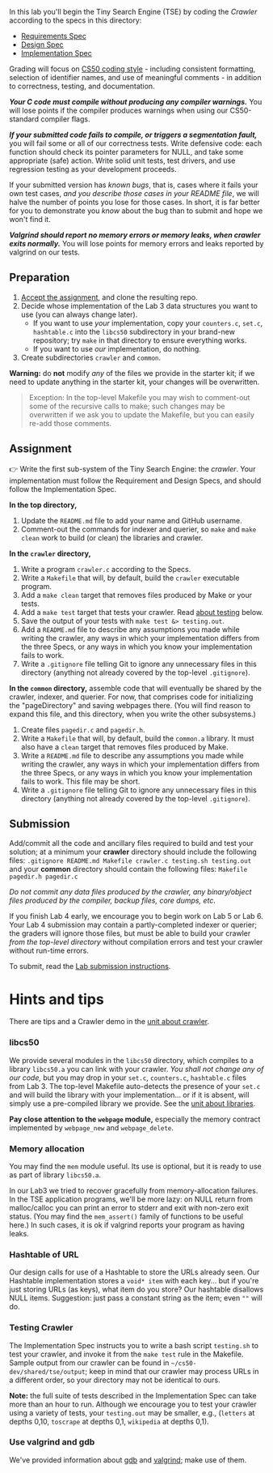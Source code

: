 In this lab you'll begin the Tiny Search Engine (TSE) by coding the *Crawler* according to the specs in this directory:

* [Requirements Spec](REQUIREMENTS.md)
* [Design Spec](DESIGN.md)
* [Implementation Spec](IMPLEMENTATION.md)

Grading will focus on [CS50 coding style](https://github.com/CS50DartmouthSP25/home/blob/main/labs/style.md) - including consistent formatting, selection of identifier names, and use of meaningful comments - in addition to correctness, testing, and documentation.

***Your C code must compile without producing any compiler warnings.***  You will lose points if the compiler produces warnings when using our CS50-standard compiler flags.

***If your submitted code fails to compile, or triggers a segmentation fault,*** you will fail some or all of our correctness tests.
Write defensive code: each function should check its pointer parameters for NULL, and take some appropriate (safe) action.
Write solid unit tests, test drivers, and use regression testing as your development proceeds.

If your submitted version has *known bugs*, that is, cases where it fails your own test cases, *and you describe those cases in your README file*, we will halve the number of points you lose for those cases.
In short, it is far better for you to demonstrate you *know* about the bug than to submit and hope we won't find it.

***Valgrind should report no memory errors or memory leaks, when crawler exits normally.***
You will lose points for memory errors and leaks reported by valgrind on our tests.

## Preparation

1. [Accept the assignment](https://classroom.github.com/a/phOqX7q9), and clone the resulting repo.
1. Decide whose implementation of the Lab 3 data structures you want to use (you can always change later).
   * If you want to use *your* implementation, copy your `counters.c`, `set.c`, `hashtable.c` into the `libcs50` subdirectory in your brand-new repository; try `make` in that directory to ensure everything works.
   * If you want to use *our* implementation, do nothing.
1. Create subdirectories `crawler` and `common`.

**Warning:** do **not** modify *any* of the files we provide in the starter kit; if we need to update anything in the starter kit, your changes will be overwritten.

> Exception: In the top-level Makefile you may wish to comment-out some of the recursive calls to make; such changes may be overwritten if we ask you to update the Makefile, but you can easily re-add those comments.

## Assignment

:point_right: 
Write the first sub-system of the Tiny Search Engine: the *crawler*.
Your implementation must follow the Requirement and Design Specs, and should follow the Implementation Spec.

**In the top directory,**

 1. Update the `README.md` file to add your name and GitHub username.
 2. Comment-out the commands for indexer and querier, so `make` and `make clean` work to build (or clean) the libraries and crawler.

**In the `crawler` directory,**

 1. Write a program `crawler.c` according to the Specs.
 1. Write a `Makefile` that will, by default, build the `crawler` executable program.
 1. Add a `make clean` target that removes files produced by Make or your tests.
 1. Add a `make test` target that tests your crawler.
    Read [about testing](#testing-crawler) below.
 1. Save the output of your tests with `make test &> testing.out`.
 1. Add a `README.md` file to describe any assumptions you made while writing the crawler, any ways in which your implementation differs from the three Specs, or any ways in which you know your implementation fails to work.
 1. Write a `.gitignore` file telling Git to ignore any unnecessary files in this directory (anything not already covered by the top-level `.gitignore`).

**In the `common` directory,** assemble code that will eventually be shared by the crawler, indexer, and querier.
For now, that comprises code for initializing the "pageDirectory" and saving webpages there.
(You will find reason to expand this file, and this directory, when you write the other subsystems.)

 1. Create files `pagedir.c` and `pagedir.h`.
 1. Write a `Makefile` that will, by default, build the `common.a` library.
    It must also have a `clean` target that removes files produced by Make.
 1. Write a `README.md` file to describe any assumptions you made while writing the crawler, any ways in which your implementation differs from the three Specs, or any ways in which you know your implementation fails to work. This file may be short.
 1. Write a `.gitignore` file telling Git to ignore any unnecessary files in this directory (anything not already covered by the top-level `.gitignore`).

## Submission

Add/commit all the code and ancillary files required to build and test your solution; at a minimum your **crawler** directory should include the following files:
`.gitignore README.md Makefile crawler.c testing.sh testing.out`
and your **common** directory should contain the following files:
`Makefile pagedir.h pagedir.c`

*Do not commit any data files produced by the crawler, any binary/object files produced by the compiler, backup files, core dumps, etc.*

If you finish Lab 4 early, we encourage you to begin work on Lab 5 or Lab 6.
Your Lab 4 submission may contain a partly-completed indexer or querier; the graders will ignore those files, but must be able to build your crawler *from the top-level directory* without compilation errors and test your crawler without run-time errors.

To submit, read the [Lab submission instructions](https://github.com/CS50DartmouthSP25/home/blob/main/labs/submit.md).

# Hints and tips

There are tips and a Crawler demo in the [unit about crawler](https://github.com/CS50DartmouthSP25/home/blob/main/knowledge/units/crawler.md).

### libcs50

We provide several modules in the `libcs50` directory, which compiles to a library `libcs50.a` you can link with your crawler.
*You shall not change any of our code,*  but you may drop in your `set.c`, `counters.c`, `hashtable.c` files from Lab 3.
The top-level Makefile auto-detects the presence of your `set.c` and will build the library with your implementation... or if it is absent, will simply use a pre-compiled library we provide.
See the [unit about libraries](https://github.com/CS50DartmouthSP25/home/blob/main/knowledge/units/libraries.md).

**Pay close attention to the `webpage` module,**
especially the memory contract implemented by `webpage_new` and `webpage_delete`.

### Memory allocation

You may find the `mem` module useful.
Its use is optional, but it is ready to use as part of library `libcs50.a`.

In our Lab3 we tried to recover gracefully from memory-allocation failures.
In the TSE application programs, we'll be more lazy: on NULL return from malloc/calloc you can print an error to stderr and exit with non-zero exit status.
(You may find the `mem_assert()` family of functions to be useful here.)
In such cases, it is ok if valgrind reports your program as having leaks.

### Hashtable of URL

Our design calls for use of a Hashtable to store the URLs already seen.
Our Hashtable implementation stores a `void* item` with each key... but if you're just storing URLs (as keys), what item do you store?
Our hashtable disallows NULL items.
Suggestion: just pass a constant string as the item; even `""` will do.

### Testing Crawler

The Implementation Spec instructs you to write a bash script `testing.sh` to test your crawler, and invoke it from the `make test` rule in the Makefile.
Sample output from our crawler can be found in `~/cs50-dev/shared/tse/output`;
keep in mind that our crawler may process URLs in a different order, so your directory may not be identical to ours.

**Note:** the full suite of tests described in the Implementation Spec can take more than an hour to run.
Although we encourage you to test your crawler using a variety of tests, your `testing.out` may be smaller, e.g., (`letters` at depths 0,10, `toscrape` at depths 0,1, `wikipedia` at depths 0,1).

### Use valgrind and gdb

We've provided information about [gdb](https://github.com/CS50DartmouthSP25/home/blob/main/knowledge/units/gdb.md) and [valgrind](https://github.com/CS50DartmouthSP25/home/blob/main/knowledge/units/valgrind.md); make use of them.
